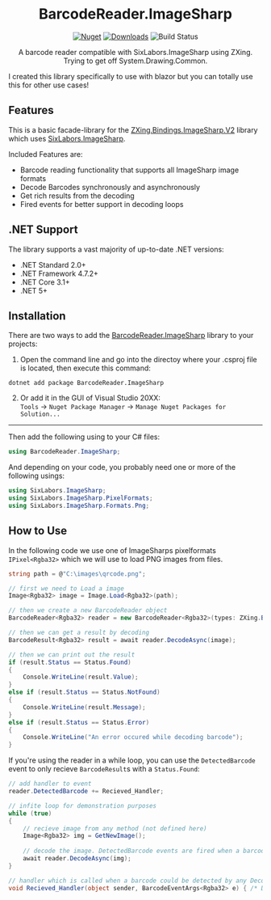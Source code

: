 <h1 align="center">BarcodeReader.ImageSharp</h1>
<div align="center">
  
[![Nuget](https://img.shields.io/nuget/v/BarcodeReader.ImageSharp?style=flat-square)](https://www.nuget.org/packages/BarcodeReader.ImageSharp/)
[![Downloads](https://img.shields.io/nuget/dt/BarcodeReader.ImageSharp.svg?style=flat-square)](https://www.nuget.org/packages/BarcodeReader.ImageSharp/)
![Build Status](https://img.shields.io/github/actions/workflow/status/baltermia/barcodereader-imagesharp/dotnet.yml?style=flat-square)
  
A barcode reader compatible with SixLabors.ImageSharp using ZXing. Trying to get off System.Drawing.Common.
</div>

I created this library specifically to use with blazor but you can totally use this for other use cases!

## Features

This is a basic facade-library for the [ZXing.Bindings.ImageSharp.V2](https://github.com/micjahn/ZXing.Net) library which uses [SixLabors.ImageSharp](https://github.com/SixLabors/ImageSharp).

Included Features are:
- Barcode reading functionality that supports all ImageSharp image formats
- Decode Barcodes synchronously and asynchronously
- Get rich results from the decoding
- Fired events for better support in decoding loops

## .NET Support
The library supports a vast majority of up-to-date .NET versions:
- .NET Standard 2.0+
- .NET Framework 4.7.2+
- .NET Core 3.1+
- .NET 5+

## Installation

There are two ways to add the [BarcodeReader.ImageSharp](https://www.nuget.org/packages/BarcodeReader.ImageSharp/) library to your projects:

1. Open the command line and go into the directoy where your .csproj file is located, then execute this command:
```
dotnet add package BarcodeReader.ImageSharp
```

2. Or add it in the GUI of Visual Studio 20XX:  
`Tools` -> `Nuget Package Manager` -> `Manage Nuget Packages for Solution...`

---

Then add the following using to your C# files:
```csharp
using BarcodeReader.ImageSharp;
```
And depending on your code, you probably need one or more of the following usings:
```csharp
using SixLabors.ImageSharp;
using SixLabors.ImageSharp.PixelFormats;
using SixLabors.ImageSharp.Formats.Png;
```

## How to Use

In the following code we use one of ImageSharps pixelformats `IPixel<Rgba32>` which we will use to load PNG images from files.
```csharp
string path = @"C:\images\qrcode.png";

// first we need to Load a image
Image<Rgba32> image = Image.Load<Rgba32>(path);

// then we create a new BarcodeReader object
BarcodeReader<Rgba32> reader = new BarcodeReader<Rgba32>(types: ZXing.BarcodeFormat.QR_CODE);

// then we can get a result by decoding
BarcodeResult<Rgba32> result = await reader.DecodeAsync(image);

// then we can print out the result
if (result.Status == Status.Found)
{
    Console.WriteLine(result.Value);
}
else if (result.Status == Status.NotFound)
{
    Console.WriteLine(result.Message);
}
else if (result.Status == Status.Error)
{
    Console.WriteLine("An error occured while decoding barcode");
}
```

If you're using the reader in a while loop, you can use the `DetectedBarcode` event to only recieve `BarcodeResult`s with a `Status.Found`:
```csharp
// add handler to event
reader.DetectedBarcode += Recieved_Handler;

// infite loop for demonstration purposes
while (true)
{
    // recieve image from any method (not defined here)
    Image<Rgba32> img = GetNewImage();
    
    // decode the image. DetectedBarcode events are fired when a barcode could be found
    await reader.DecodeAsync(img);
}

// handler which is called when a barcode could be detected by any Decode call
void Recieved_Handler(object sender, BarcodeEventArgs<Rgba32> e) { /* Do something with the result */ }
```
